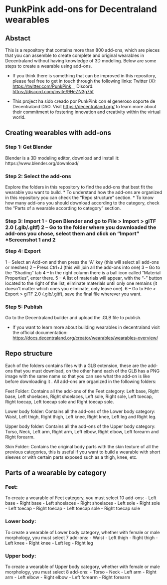 # PunkPink add-ons for Decentraland wearables

<h2>Abstact</h2>
This is a repository that contains more than 800 add-ons, which are pieces that you can assemble to create complete and original wearables in Decentraland without having knowledge of 3D modeling. Below are some steps to create a wearable using add-ons.

* If you think there is something that can be improved in this repository, please feel free to get in touch through the following links:
Twitter (X): https://twitter.com/PunkPink__
Discord: https://discord.com/invite/9HeZN3g75f

* This project ha sido creado por PunkPink con el generoso soporte de Decentraland DAO. Visit https://decentraland.org/ to learn more about their commitment to fostering innovation and creativity within the virtual world.


<h2>Creating wearables with add-ons</h2>
<h3>Step 1: Get Blender</h3>
Blender is a 3D modeling editor, download and install it: https://www.blender.org/download/

<h3>Step 2: Select the add-ons</h3>
Explore the folders in this repository to find the add-ons that best fit the wearable you want to build.
* To understand how the add-ons are organized in this repository you can check the “Repo structure” section.
* To know how many add-ons you should download according to the category, check the “Parts of a wearable according to category” section.

<h3>Step 3: Import
1 - Open Blender and go to File > Import > glTF 2.0 (.glb/.gltf)
2 – Go to the folder where you downloaded the add-ons you chose, select them and click on “Import”
*Screenshot 1 and 2


Step 4: Export</h3>
1 – Select an Add-on and then press the “A” key (this will select all add-ons or meshes)
2 – Press Ctrl+J (this will join all the add-ons into one)
3 – Go to the “Shading” tab
4 – In the right column there is a ball icon called “Material Properties”, enter there.
5 – A list of materials will appear, with the “-” button located to the right of the list, eliminate materials until only one remains (it doesn't matter which ones you eliminate, only leave one).
6 – Go to File > Export > glTF 2.0 (.glb/.gltf), save the final file wherever you want.

<h3>Step 5: Publish</h3>
Go to the Decentraland builder and upload the .GLB file to publish.

* If you want to learn more about building wearables in decentraland visit the official documentation: https://docs.decentraland.org/creator/wearables/wearables-overview/


<h2>Repo structure</h2>
Each of the folders contains files with a GLB extension, these are the add-ons that you must download, on the other hand each of the GLB has a PNG image with the same name so that you can see what the add-on is like before downloading it .
All add-ons are organized in the following folders:

Feet Folder: Contains all the add-ons of the Feet category: Left base, Right base, Left shoelaces, Right shoelaces, Left sole, Right sole, Left toecap, Right toecap, Left toecap sole and Right toecap sole.

Lower body folder: Contains all the add-ons of the Lower body category: Waist, Left thigh, Right thigh, Left knee, Right knee, Left leg and Right leg.

Upper body folder: Contains all the add-ons of the Upper body category: Torso, Neck, Left arm, Right arm, Left elbow, Right elbow, Left forearm and Right forearm.

Skin Folder: Contains the original body parts with the skin texture of all the previous categories, this is useful if you want to build a wearable with short sleeves or with certain parts exposed such as a thigh, knee, etc.


<h2>Parts of a wearable by category</h2>
<h3>Feet:</h3>
To create a wearable of Feet category, you must select 10 add-ons:
- Left base
- Right base
- Left shoelaces
- Right shoelaces
- Left sole
- Right sole
- Left toecap
- Right toecap
- Left toecap sole
- Right toecap sole

<h3>Lower body:</h3>
To create a wearable of Lower body category, whether with female or male morphology, you must select 7 add-ons:
- Waist
- Left thigh
- Right thigh
- Left knee
- Right knee
- Left leg
- Right leg

<h3>Upper body:</h3>
To create a wearable of Upper body category, whether with female or male morphology, you must select 8 add-ons:
- Torso
- Neck
- Left arm
- Right arm
- Left elbow
- Right elbow
- Left forearm
- Right forearm
